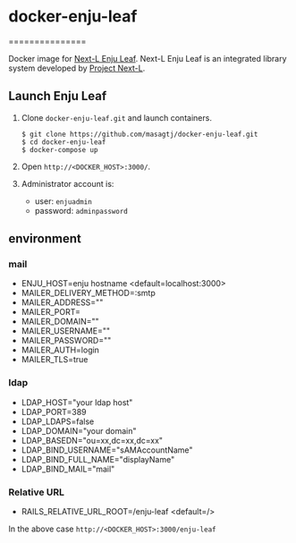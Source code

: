 # docker-enju-leaf
===============

Docker image for [Next-L Enju Leaf](https://github.com/next-l/enju_leaf). Next-L Enju Leaf is an integrated library system developed by [Project Next-L](http://www.next-l.jp/).

## Launch Enju Leaf 

1. Clone `docker-enju-leaf.git` and launch containers.

   ```
   $ git clone https://github.com/masagtj/docker-enju-leaf.git
   $ cd docker-enju-leaf
   $ docker-compose up
   ```

2. Open `http://<DOCKER_HOST>:3000/`.
3. Administrator account is:
   * user: `enjuadmin`
   * password: `adminpassword`


## environment
### mail
* ENJU_HOST=enju hostname <default=localhost:3000>
* MAILER_DELIVERY_METHOD=:smtp
* MAILER_ADDRESS=""
* MAILER_PORT=
* MAILER_DOMAIN=""
* MAILER_USERNAME=""
* MAILER_PASSWORD=""
* MAILER_AUTH=login
* MAILER_TLS=true

### ldap
- LDAP_HOST="your ldap host"
- LDAP_PORT=389
- LDAP_LDAPS=false
- LDAP_DOMAIN="your domain"
- LDAP_BASEDN="ou=xx,dc=xx,dc=xx"
- LDAP_BIND_USERNAME="sAMAccountName"
- LDAP_BIND_FULL_NAME="displayName"
- LDAP_BIND_MAIL="mail"

### Relative URL
* RAILS_RELATIVE_URL_ROOT=/enju-leaf <default=/>

In the above case `http://<DOCKER_HOST>:3000/enju-leaf`